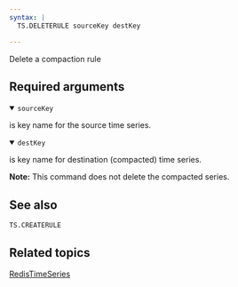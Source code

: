 ```yaml
---
syntax: |
  TS.DELETERULE sourceKey destKey

---
```


Delete a compaction rule

## Required arguments
<details open><summary><code>sourceKey</code></summary>

is key name for the source time series.
</details>

<details open><summary><code>destKey</code></summary> 

is key name for destination (compacted) time series.
</details>

<note><b>Note:</b> This command does not delete the compacted series.</note>

## See also

`TS.CREATERULE` 

## Related topics

[RedisTimeSeries](/docs/stack/timeseries)